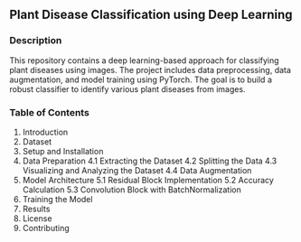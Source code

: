 ## Plant Disease Classification using Deep Learning

### Description
This repository contains a deep learning-based approach for classifying plant diseases using images. The project includes data preprocessing, data augmentation, and model training using PyTorch. The goal is to build a robust classifier to identify various plant diseases from images.

### Table of Contents
1. Introduction
2. Dataset
3. Setup and Installation
4. Data Preparation
   4.1  Extracting the Dataset
   4.2  Splitting the Data
   4.3  Visualizing and Analyzing the Dataset
   4.4  Data Augmentation
5. Model Architecture
   5.1  Residual Block Implementation
   5.2  Accuracy Calculation
   5.3  Convolution Block with BatchNormalization
6. Training the Model
7. Results
8. License
9. Contributing
